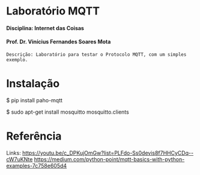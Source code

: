 # Laboratório MQTT
#### Disciplina: Internet das Coisas
#### Prof. Dr. Vinícius Fernandes Soares Mota

```
Descrição: Laboratório para testar o Protocolo MQTT, com um simples exemplo.
```

# Instalação
$ pip install paho-mqtt

$ sudo apt-get install mosquitto mosquitto.clients

# Referência
Links: 
https://youtu.be/c_DPKujOmGw?list=PLFdo-Ss0devis8f7HHCyCDq--cW7uKNte
https://medium.com/python-point/mqtt-basics-with-python-examples-7c758e605d4

